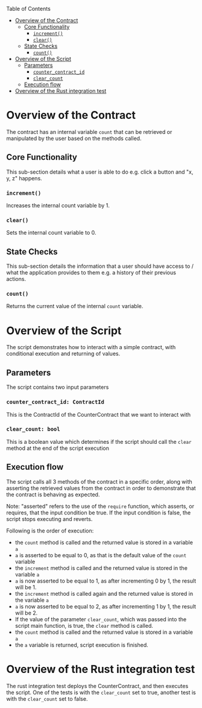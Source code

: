 Table of Contents
- [Overview of the Contract](#Overview-of-Contract)
  - [Core Functionality](#core-functionality)
    - [`increment()`](#increment)
    - [`clear()`](#clear)
  - [State Checks](#state-checks)
    - [`count()`](#count)
- [Overview of the Script](#Overview-of-Script)
  - [Parameters](#Parameters)
    - [`counter_contract_id`](#counter_contract_id:-ContractId)
    - [`clear_count`](#clear_count:-bool)
  - [Execution flow](#Execution-flow)
- [Overview of the Rust integration test](#Overview-of-the-Rust-integration-test)

# Overview of the Contract

The contract has an internal variable `count` that can be retrieved or manipulated by the user based on the methods called.

## Core Functionality

This sub-section details what a user is able to do e.g. click a button and "x, y, z" happens.

### `increment()`

Increases the internal count variable by 1.

### `clear()`

Sets the internal count variable to 0.

## State Checks

This sub-section details the information that a user should have access to / what the application provides to them e.g. a history of their previous actions.

### `count()`

Returns the current value of the internal `count` variable.

# Overview of the Script

The script demonstrates how to interact with a simple contract, with conditional execution and returning of values.

## Parameters

The script contains two input parameters

### `counter_contract_id: ContractId`

This is the ContractId of the CounterContract that we want to interact with

### `clear_count: bool`

This is a boolean value which determines if the script should call the `clear` method at the end of the script execution

## Execution flow

The script calls all 3 methods of the contract in a specific order, along with asserting the retrieved values from the contract in order to demonstrate that the contract is behaving as expected.

Note: "asserted" refers to the use of the `require` function, which asserts, or requires, that the input condition be true. If the input condition is false, the script stops executing and reverts.

Following is the order of execution:
- the `count` method is called and the returned value is stored in a variable `a`
- `a` is asserted to be equal to 0, as that is the default value of the `count` variable
- the `increment` method is called and the returned value is stored in the variable `a`
- `a` is now asserted to be equal to 1, as after incrementing 0 by 1, the result will be 1.
- the `increment` method is called again and the returned value is stored in the variable `a`
- `a` is now asserted to be equal to 2, as after incrementing 1 by 1, the result will be 2.
- If the value of the parameter `clear_count`, which was passed into the script main function, is true, the `clear` method is called.
- the `count` method is called and the returned value is stored in a variable `a`
- the `a` variable is returned, script execution is finished.

# Overview of the Rust integration test

The rust integration test deploys the CounterContract, and then executes the script. One of the tests is with the `clear_count` set to true, another test is with the `clear_count` set to false.

